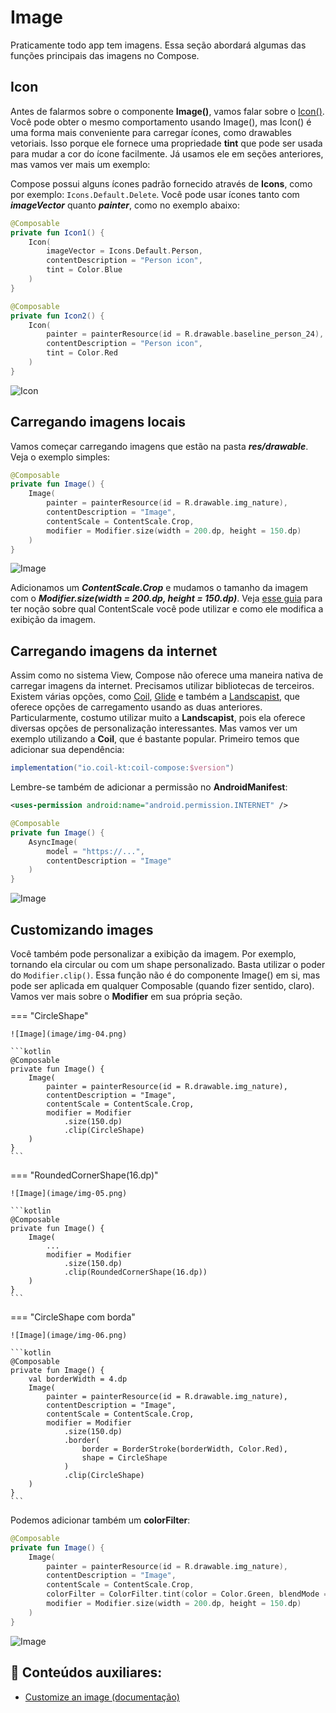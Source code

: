 # Image

Praticamente todo app tem imagens. Essa seção abordará algumas das funções principais das imagens no Compose.

## Icon

Antes de falarmos sobre o componente **Image()**, vamos falar sobre o [Icon()](https://developer.android.com/jetpack/compose/graphics/images/material). Você pode obter o mesmo comportamento usando Image(), mas Icon() é uma forma mais conveniente para carregar ícones, como drawables vetoriais. Isso porque ele fornece uma propriedade **tint** que pode ser usada para mudar a cor do ícone facilmente. Já usamos ele em seções anteriores, mas vamos ver mais um exemplo:

Compose possui alguns ícones padrão fornecido através de **Icons**, como por exemplo: ```Icons.Default.Delete```. Você pode usar ícones tanto com ***imageVector*** quanto ***painter***, como no exemplo abaixo:

```kotlin
@Composable
private fun Icon1() {
    Icon(
        imageVector = Icons.Default.Person,
        contentDescription = "Person icon",
        tint = Color.Blue
    )
}

@Composable
private fun Icon2() {
    Icon(
        painter = painterResource(id = R.drawable.baseline_person_24),
        contentDescription = "Person icon",
        tint = Color.Red
    )
}
```

![Icon](image/img-01.png)

## Carregando imagens locais

Vamos começar carregando imagens que estão na pasta ***res/drawable***. Veja o exemplo simples:

```kotlin
@Composable
private fun Image() {
    Image(
        painter = painterResource(id = R.drawable.img_nature),
        contentDescription = "Image",
        contentScale = ContentScale.Crop,
        modifier = Modifier.size(width = 200.dp, height = 150.dp)
    )
}
```

![Image](image/img-02.png)

Adicionamos um ***ContentScale.Crop*** e mudamos o tamanho da imagem com o ***Modifier.size(width = 200.dp, height = 150.dp)***. Veja [esse guia](https://www.composables.com/tutorials/contentscale) para ter noção sobre qual ContentScale você pode utilizar e como ele modifica a exibição da imagem.

## Carregando imagens da internet

Assim como no sistema View, Compose não oferece uma maneira nativa de carregar imagens da internet. Precisamos utilizar bibliotecas de terceiros. Existem várias opções, como [Coil](https://github.com/coil-kt/coil), [Glide](https://github.com/bumptech/glide) e também a [Landscapist](https://github.com/skydoves/landscapist), que oferece opções de carregamento usando as duas anteriores. Particularmente, costumo utilizar muito a **Landscapist**, pois ela oferece diversas opções de personalização interessantes. Mas vamos ver um exemplo utilizando a **Coil**, que é bastante popular. Primeiro temos que adicionar sua dependência:

```gradle
implementation("io.coil-kt:coil-compose:$version")
```

Lembre-se também de adicionar a permissão no **AndroidManifest**:

```xml
<uses-permission android:name="android.permission.INTERNET" />
```

```kotlin
@Composable
private fun Image() {
    AsyncImage(
        model = "https://...",
        contentDescription = "Image"
    )
}
```

![Image](image/img-03.jpg)

## Customizando images

Você também pode personalizar a exibição da imagem. Por exemplo, tornando ela circular ou com um shape personalizado. Basta utilizar o poder do ```Modifier.clip()```. Essa função não é do componente Image() em si, mas pode ser aplicada em qualquer Composable (quando fizer sentido, claro). Vamos ver mais sobre o **Modifier** em sua própria seção.

=== "CircleShape"

    ![Image](image/img-04.png)

    ```kotlin
    @Composable
    private fun Image() {
        Image(
            painter = painterResource(id = R.drawable.img_nature),
            contentDescription = "Image",
            contentScale = ContentScale.Crop,
            modifier = Modifier
                .size(150.dp)
                .clip(CircleShape)
        )
    }
    ```

=== "RoundedCornerShape(16.dp)"

    ![Image](image/img-05.png)

    ```kotlin
    @Composable
    private fun Image() {
        Image(
            ...
            modifier = Modifier
                .size(150.dp)
                .clip(RoundedCornerShape(16.dp))
        )
    }
    ```

=== "CircleShape com borda"

    ![Image](image/img-06.png)

    ```kotlin
    @Composable
    private fun Image() {
        val borderWidth = 4.dp
        Image(
            painter = painterResource(id = R.drawable.img_nature),
            contentDescription = "Image",
            contentScale = ContentScale.Crop,
            modifier = Modifier
                .size(150.dp)
                .border(
                    border = BorderStroke(borderWidth, Color.Red),
                    shape = CircleShape
                )
                .clip(CircleShape)
        )
    }
    ```

Podemos adicionar também um **colorFilter**:

```kotlin
@Composable
private fun Image() {
    Image(
        painter = painterResource(id = R.drawable.img_nature),
        contentDescription = "Image",
        contentScale = ContentScale.Crop,
        colorFilter = ColorFilter.tint(color = Color.Green, blendMode = BlendMode.Darken),
        modifier = Modifier.size(width = 200.dp, height = 150.dp)
    )
}
```

![Image](image/img-07.png)

## :link: Conteúdos auxiliares:
- [Customize an image (documentação)](https://developer.android.com/jetpack/compose/graphics/images/customize)